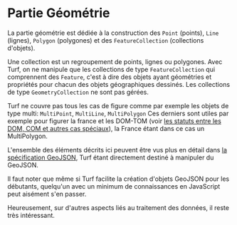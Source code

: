 # Partie Géométrie

La partie géométrie est dédiée à la construction des `Point` (points), `Line` (lignes), `Polygon` (polygones) et des `FeatureCollection` (collections d'objets).

Une collection est un regroupement de points, lignes ou polygones. Avec Turf, on ne manipule que les collections de type `FeatureCollection` qui comprennent des `Feature`, c'est à dire des objets ayant géométries et propriétés pour chacun des objets géographiques dessinés. Les collections de  type `GeometryCollection` ne sont pas gérées.

Turf ne couvre pas tous les cas de figure comme par exemple les objets de type multi: `MultiPoint`, `MultiLine`, `MultiPolygon`
Ces derniers sont utiles par exemple pour figurer la france et les DOM-TOM (voir [les statuts entre les DOM, COM et autres cas spéciaux](https:/fr.wikipedia.org/wiki/France_d%27outre-mer)),  la France étant dans ce cas un MultiPolygon.

L'ensemble des éléments décrits ici peuvent être vus plus en détail dans [la spécification GeoJSON](http://geojson.org/geojson-spec.html), Turf étant directement destiné à manipuler du GeoJSON.

Il faut noter que même si Turf facilite la création d'objets GeoJSON pour les débutants, quelqu'un avec un minimum de connaissances en JavaScript peut aisément s'en passer.

Heureusement, sur d'autres aspects liés au traitement des données, il reste très intéressant.